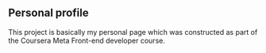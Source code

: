 ## Personal profile
This project is basically my personal page which was constructed as part of the Coursera Meta Front-end developer course.
